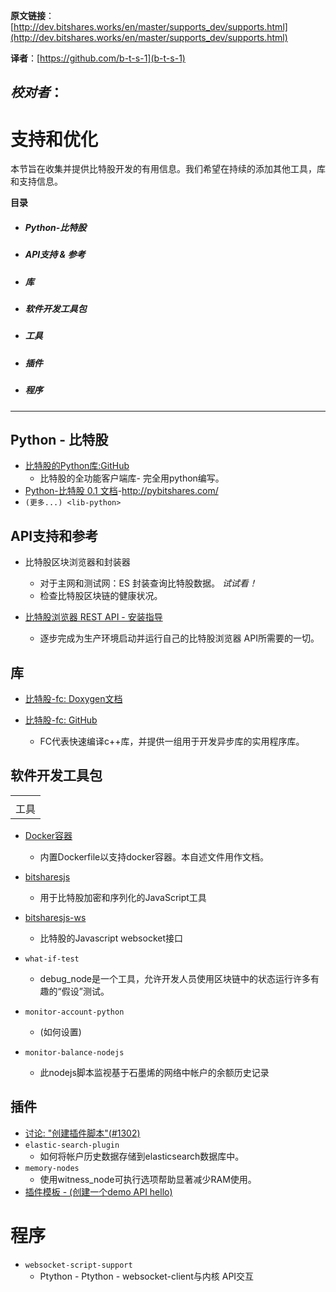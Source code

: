 **原文链接**：[http://dev.bitshares.works/en/master/supports_dev/supports.html](http://dev.bitshares.works/en/master/supports_dev/supports.html)
 
 **译者**：[https://github.com/b-t-s-1](b-t-s-1)
 
 *校对者*：
---
# 支持和优化

本节旨在收集并提供比特股开发的有用信息。我们希望在持续的添加其他工具，库和支持信息。


 **目录**
* ##### Python-比特股
* ##### API支持 & 参考
* ##### 库
* ##### 软件开发工具包
* ##### 工具
* ##### 插件
* ##### 程序
***

## Python - 比特股

  - [比特股的Python库:GitHub](https://github.com/bitshares/python-bitshares#python-library-for-bitshares)
      - 比特股的全功能客户端库- 完全用python编写。
  - [Python-比特股 0.1 文档](http://docs.pybitshares.com/)-<http://pybitshares.com/>
  - `(更多...) <lib-python>`

## API支持和参考
  - 比特股区块浏览器和封装器
      - 对于主网和测试网：ES 封装查询比特股数据。 *试试看！*
      - 检查比特股区块链的健康状况。

  - [比特股浏览器 REST API - 安装指导](https://github.com/oxarbitrage/bitshares-explorer-api#bitshares-explorer-rest-api)
 
      - 逐步完成为生产环境启动并运行自己的比特股浏览器 API所需要的一切。


## 库

  - [比特股-fc: Doxygen文档](http://open-explorer.io/doxygen/fc/)
  - [比特股-fc: GitHub](https://github.com/bitshares/bitshares-fc#fc)
  
      - FC代表快速编译c++库，并提供一组用于开发异步库的实用程序库。

## 软件开发工具包

|       |
| ----- |
|       |
| 工具 |


  - [Docker容器](https://github.com/bitshares/bitshares-core/blob/master/README-docker.md)
  
      - 内置Dockerfile以支持docker容器。本自述文件用作文档。

  - [bitsharesjs](https://github.com/bitshares/bitsharesjs#bitsharesjs-bitsharesjs)

    - 用于比特股加密和序列化的JavaScript工具
  
  - [bitsharesjs-ws](https://github.com/bitshares/bitsharesjs-ws#bitshares-websocket-interface-bitsharesjs-ws)
      - 比特股的Javascript websocket接口
  - `what-if-test`
      - debug_node是一个工具，允许开发人员使用区块链中的状态运行许多有趣的“假设”测试。
  - `monitor-account-python`
      - (如何设置)
  - `monitor-balance-nodejs`
      - 此nodejs脚本监视基于石墨烯的网络中帐户的余额历史记录

## 插件

  - [讨论: "创建插件脚本"(\#1302)](https://github.com/bitshares/bitshares-core/pull/1302)
  - `elastic-search-plugin`
      - 如何将帐户历史数据存储到elasticsearch数据库中。
  - `memory-nodes`
      - 使用witness_node可执行选项帮助显著减少RAM使用。
  - [插件模板 - (创建一个demo API hello)](https://github.com/bitshares/bitshares-core/blob/hello_plugin/libraries/plugins/hello/README.md)
  
# 程序

  - `websocket-script-support`
      - Ptython - Ptython - websocket-client与内核 API交互
